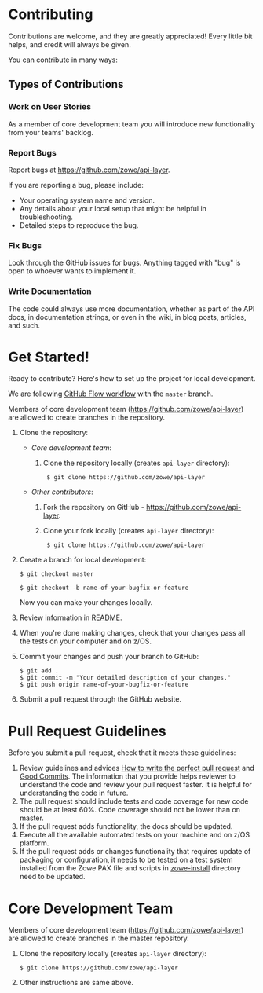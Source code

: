 Contributing
============

Contributions are welcome, and they are greatly appreciated! Every little bit helps, and credit will always be given.

You can contribute in many ways:

Types of Contributions
----------------------

### Work on User Stories

As a member of core development team you will introduce new functionality from 
your teams' backlog.

### Report Bugs

Report bugs at <https://github.com/zowe/api-layer>.

If you are reporting a bug, please include:

-   Your operating system name and version.
-   Any details about your local setup that might be helpful in troubleshooting.
-   Detailed steps to reproduce the bug.

### Fix Bugs

Look through the GitHub issues for bugs. Anything tagged with "bug" is open to whoever wants to implement it.

### Write Documentation

The code could always use more documentation, whether as part of the API docs, in documentation strings, 
or even in the wiki, in blog posts, articles, and such.


Get Started!
============

Ready to contribute? Here's how to set up the project for local development.

We are following [GitHub Flow workflow](https://guides.github.com/introduction/flow/) with the `master` branch.

Members of core development team (<https://github.com/zowe/api-layer>) are
allowed to create branches in the repository.

1. Clone the repository:

    - _Core development team_:
    
        1. Clone the repository locally (creates `api-layer` directory):

                $ git clone https://github.com/zowe/api-layer

    - _Other contributors_:
        
        1. Fork the repository on GitHub - <https://github.com/zowe/api-layer>.
    
        2. Clone your fork locally (creates `api-layer` directory):

                $ git clone https://github.com/zowe/api-layer

2.  Create a branch for local development:

        $ git checkout master
      
        $ git checkout -b name-of-your-bugfix-or-feature

    Now you can make your changes locally.
    
3.  Review information in [README](README.md).    

4.  When you're done making changes, check that your changes pass all the tests on your computer and on z/OS.

5.  Commit your changes and push your branch to GitHub:

        $ git add .
        $ git commit -m "Your detailed description of your changes."
        $ git push origin name-of-your-bugfix-or-feature

7.  Submit a pull request through the GitHub website.


Pull Request Guidelines
=======================

Before you submit a pull request, check that it meets these guidelines:

1.  Review guidelines and advices [How to write the perfect pull request](https://github.com/blog/1943-how-to-write-the-perfect-pull-request)
    and [Good Commits](http://vry.cz/post/good-commits/). 
    The information that you provide helps reviewer to understand the code and review your pull request faster. 
    It is helpful for understanding the code in future.
2.  The pull request should include tests and code coverage for new code should be at least 60%. 
    Code coverage should not be lower than on master.
3.  If the pull request adds functionality, the docs should be updated.
4.  Execute all the available automated tests on your machine and on z/OS platform.
5.  If the pull request adds or changes functionality that requires update of packaging or configuration, it needs to be tested on a test system installed from the Zowe PAX file and scripts in [zowe-install](/zowe-install) directory need to be updated.  


Core Development Team
=====================

Members of core development team (<https://github.com/zowe/api-layer>) are
allowed to create branches in the master repository.

1.  Clone the repository locally (creates `api-layer` directory):

        $ git clone https://github.com/zowe/api-layer

2.  Other instructions are same above.
